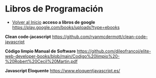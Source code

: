 # Libros de Programación
- [Volver al Inicio](../README.md)
**acceso a libros de google**  https://play.google.com/books/uploads?type=ebooks

**Clean code-jacascript**  https://github.com/ryanmcdermott/clean-code-javascript

**Código limpio Manual de Software** https://github.com/dileofrancoj/elite-web-developer-books/blob/main/Codigo%20limpio%20-%20Robert%20Cecil%20Martin.pdf

**Javascript Eloquente** https://www.eloquentjavascript.es/
